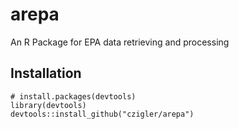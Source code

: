 # arepa

An R Package for EPA data retrieving and processing

## Installation

```
# install.packages(devtools)
library(devtools)
devtools::install_github("czigler/arepa")
```
